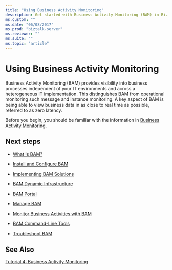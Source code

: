 ```yaml
---
title: "Using Business Activity Monitoring"
description: Get started with Business Activity Monitoring (BAM) in BizTalk Server
ms.custom: ""
ms.date: "06/08/2017"
ms.prod: "biztalk-server"
ms.reviewer: ""
ms.suite: ""
ms.topic: "article"
---
```

# Using Business Activity Monitoring
Business Activity Monitoring (BAM) provides visibility into business processes independent of your IT environments and across a heterogeneous IT implementation. This distinguishes BAM from operational monitoring such message and instance monitoring. A key aspect of BAM is being able to view business data in as close to real time as possible, referred to as zero latency.  
  
 Before you begin, you should be familiar with the information in [Business Activity Monitoring](../core/business-activity-monitoring.md).  
  
## Next steps
  
-   [What Is BAM?](../core/what-is-bam.md)  
  
-   [Install and Configure BAM](../core/installing-and-configuring-bam.md)  
  
-   [Implementing BAM Solutions](../core/implementing-bam-solutions.md)  
  
-   [BAM Dynamic Infrastructure](../core/bam-dynamic-infrastructure.md)  
  
-   [BAM Portal](../core/bam-portal.md)  
  
-   [Manage BAM](../core/managing-bam.md)  
  
-   [Monitor Business Activities with BAM](../core/monitoring-business-activities-with-bam.md)  

-   [BAM Command-Line Tools](bam-command-line-tools.md)
  
-   [Troubleshoot BAM](../core/troubleshooting-bam.md)  
  
## See Also  
 [Tutorial 4: Business Activity Monitoring](https://msdn.microsoft.com/library/81d5e768-f8a6-4eb0-8e6c-64db47455476)
